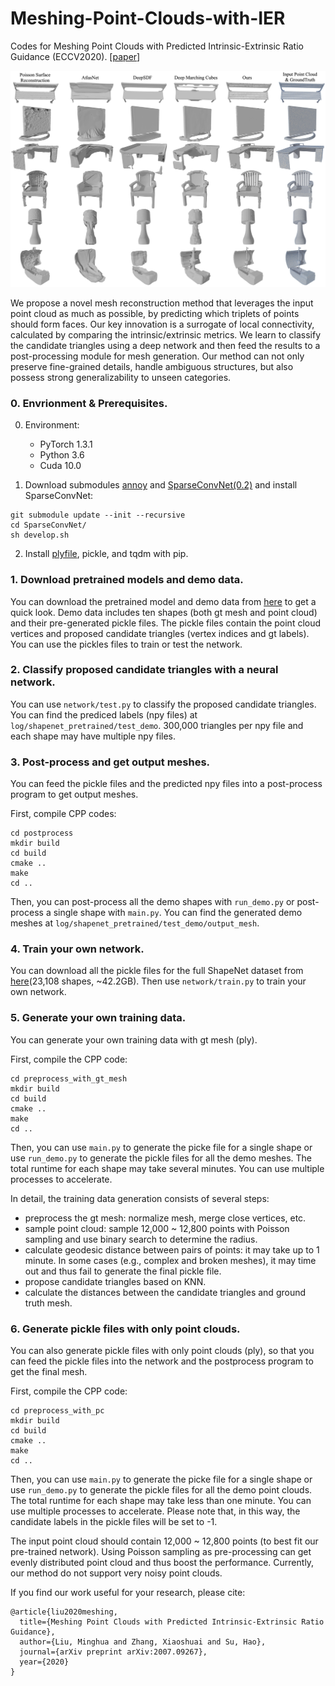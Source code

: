 # Meshing-Point-Clouds-with-IER
Codes for Meshing Point Clouds with Predicted Intrinsic-Extrinsic Ratio Guidance (ECCV2020).
[[paper](https://arxiv.org/pdf/2007.09267.pdf)]

![](/teaser.jpg)

We propose a novel mesh reconstruction method that leverages the input point cloud as much as possible, by predicting which triplets of points should form faces. Our key innovation is a surrogate of local connectivity, calculated by comparing the intrinsic/extrinsic metrics. We learn to classify the candidate triangles using a deep network and then feed the results to a post-processing module for mesh generation. Our method can not only preserve fine-grained details, handle ambiguous structures, but also possess strong generalizability to unseen categories.

### 0. Envrionment & Prerequisites.
0) Environment:
	- PyTorch 1.3.1
	- Python 3.6
	- Cuda 10.0

1) Download submodules [annoy](https://github.com/spotify/annoy/) and [SparseConvNet(0.2)](https://github.com/facebookresearch/SparseConvNet/) and install SparseConvNet:

```
git submodule update --init --recursive
cd SparseConvNet/
sh develop.sh
```
2) Install [plyfile](https://github.com/dranjan/python-plyfile), pickle, and tqdm with pip.

### 1. Download pretrained models and demo data.
You can download the pretrained model and demo data from [here](https://drive.google.com/drive/folders/1Wb-mU3mcxpKAQyb7LqqQYKbfnpmDXSiZ?usp=sharing) to get a quick look. Demo data includes ten shapes (both gt mesh and point cloud) and their pre-generated pickle files. The pickle files contain the point cloud vertices and proposed candidate triangles (vertex indices and gt labels). You can use the pickles files to train or test the network.

### 2. Classify proposed candidate triangles with a neural network.
You can use `network/test.py` to classify the proposed candidate triangles. You can find the prediced labels (npy files) at `log/shapenet_pretrained/test_demo`. 300,000 triangles per npy file and each shape may have multiple npy files.

### 3. Post-process and get output meshes.

You can feed the pickle files and the predicted npy files into a post-process program to get output meshes.

First, compile CPP codes:

```
cd postprocess
mkdir build
cd build
cmake ..
make
cd ..
```
Then, you can post-process all the demo shapes with `run_demo.py` or post-process a single shape with `main.py`. You can find the generated demo meshes at `log/shapenet_pretrained/test_demo/output_mesh`.

### 4. Train your own network.
You can download all the pickle files for the full ShapeNet dataset from [here](https://drive.google.com/drive/folders/1Wb-mU3mcxpKAQyb7LqqQYKbfnpmDXSiZ?usp=sharing)(23,108 shapes, ~42.2GB). Then use `network/train.py` to train your own network.

### 5. Generate your own training data.

You can generate your own training data with gt mesh (ply). 

First, compile the CPP code:

```
cd preprocess_with_gt_mesh
mkdir build
cd build
cmake ..
make
cd ..
```
Then, you can use `main.py` to generate the picke file for a single shape or use `run_demo.py` to generate the pickle files for all the demo meshes. The total runtime for each shape may take several minutes. You can use multiple processes to accelerate. 

In detail, the training data generation consists of several steps: 
- preprocess the gt mesh: normalize mesh, merge close vertices, etc. 
- sample point cloud: sample 12,000 ~ 12,800 points with Poisson sampling and use binary search to determine the radius.
- calculate geodesic distance between pairs of points: it may take up to 1 minute. In some cases (e.g., complex and broken meshes), it may time out and thus fail to generate the final pickle file.
- propose candidate triangles based on KNN.
- calculate the distances between the candidate triangles and ground truth mesh.

### 6. Generate pickle files with only point clouds.
You can also generate pickle files with only point clouds (ply), so that you can feed the pickle files into the network and the postprocess program to get the final mesh. 

First, compile the CPP code:
```
cd preprocess_with_pc
mkdir build
cd build
cmake ..
make
cd ..
```

Then, you can use `main.py` to generate the picke file for a single shape or use `run_demo.py` to generate the pickle files for all the demo point clouds. The total runtime for each shape may take less than one minute. You can use multiple processes to accelerate. Please note that, in this way, the candidate labels in the pickle files will be set to -1. 

The input point cloud should contain 12,000 ~ 12,800 points (to best fit our pre-trained network). Using Poisson sampling as pre-processing can get evenly distributed point cloud and thus boost the performance. Currently, our method do not support very noisy point clouds.

If you find our work useful for your research, please cite:

```
@article{liu2020meshing,
  title={Meshing Point Clouds with Predicted Intrinsic-Extrinsic Ratio Guidance},
  author={Liu, Minghua and Zhang, Xiaoshuai and Su, Hao},
  journal={arXiv preprint arXiv:2007.09267},
  year={2020}
}
```

### 
